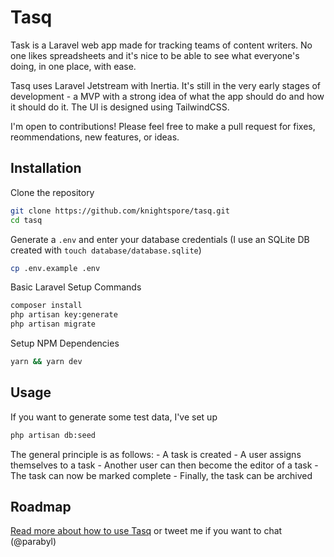 # Tasq

Task is a Laravel web app made for tracking teams of content writers. No one likes spreadsheets and it's nice to be able to see what everyone's doing, in one place, with ease.

Tasq uses Laravel Jetstream with Inertia. It's still in the very early stages of development - a MVP with a strong idea of what the app should do and how it should do it. The UI is designed using TailwindCSS.

I'm open to contributions! Please feel free to make a pull request for fixes, reommendations, new features, or ideas. 

## Installation

Clone the repository

```bash
git clone https://github.com/knightspore/tasq.git
cd tasq
```

Generate a ```.env``` and enter your database credentials (I use an SQLite DB created with ```touch database/database.sqlite```)
```bash
cp .env.example .env
```

Basic Laravel Setup Commands
```bash
composer install
php artisan key:generate
php artisan migrate
```

Setup NPM Dependencies
```bash
yarn && yarn dev
```

## Usage

If you want to generate some test data, I've set up 
```bash
php artisan db:seed
```

The general principle is as follows:
    - A task is created
    - A user assigns themselves to a task
    - Another user can then become the editor of a task
    - The task can now be marked complete
    - Finally, the task can be archived

## Roadmap

[Read more about how to use Tasq](https://ciaran.co.za/) or tweet me if you want to chat (@parabyl)
